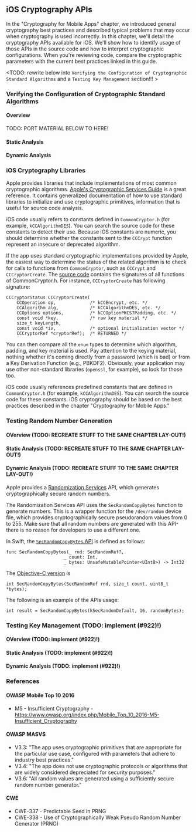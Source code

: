 ## iOS Cryptography APIs

In the "Cryptography for Mobile Apps" chapter, we introduced general cryptography best practices and described typical problems that may occur when cryptography is used incorrectly. In this chapter, we'll detail the cryptography APIs available for iOS. We'll show how to identify usage of those APIs in the source code and how to interpret cryptographic configurations. When you're reviewing code, compare the cryptographic parameters with the current best practices linked in this guide.

<TODO: rewrite below into `Verifying the Configuration of Cryptographic Standard Algorithms` and a `Testing Key Management` section!!! >

### Verifying the Configuration of Cryptographic Standard Algorithms

#### Overview
TODO: PORT MATERIAL BELOW TO HERE!
#### Static Analysis

#### Dynamic Analysis



### iOS Cryptography Libraries

Apple provides libraries that include implementations of most common cryptographic algorithms. [Apple's Cryptographic Services Guide](https://developer.apple.com/library/content/documentation/Security/Conceptual/cryptoservices/GeneralPurposeCrypto/GeneralPurposeCrypto.html "Apple Cryptographic Services Guide") is a great reference. It contains generalized documentation of how to use standard libraries to initialize and use cryptographic primitives, information that is useful for source code analysis.

iOS code usually refers to constants defined in `CommonCryptor.h` (for example, `kCCAlgorithmDES`). You can search the source code for these constants to detect their use. Because iOS constants are numeric, you should determine whether the constants sent to the `CCCrypt` function represent an insecure or deprecated algorithm.

If the app uses standard cryptographic implementations provided by Apple, the easiest way to determine the status of the related algorithm is to check for calls to functions from `CommonCryptor`, such as `CCCrypt` and `CCCryptorCreate`. The [source code](https://opensource.apple.com/source/CommonCrypto/CommonCrypto-36064/CommonCrypto/CommonCryptor.h "CommonCryptor.h") contains the signatures of all functions of CommonCryptor.h. For instance, `CCCryptorCreate` has following signature:

```
CCCryptorStatus CCCryptorCreate(
	CCOperation op,             /* kCCEncrypt, etc. */
	CCAlgorithm alg,            /* kCCAlgorithmDES, etc. */
	CCOptions options,          /* kCCOptionPKCS7Padding, etc. */
	const void *key,            /* raw key material */
	size_t keyLength,
	const void *iv,             /* optional initialization vector */
	CCCryptorRef *cryptorRef);  /* RETURNED */
```

You can then compare all the `enum` types to determine which algorithm, padding, and key material is used. Pay attention to the keying material, nothing whether it's coming directly from a password (which is bad) or from a Key Derivation Function (e.g., PBKDF2). Obviously, your application may use other non-standard libraries (`openssl`, for example), so look for those too.

iOS code usually references predefined constants that are defined in `CommonCryptor.h` (for example, `kCCAlgorithmDES`). You can search the source code for these constants. iOS cryptography should be based on the best practices described in the chapter "Cryptography for Mobile Apps."

### Testing Random Number Generation

#### OVerview (TODO: RECREATE STUFF TO THE SAME CHAPTER LAY-OUT!)

#### Static Analysis (TODO: RECREATE STUFF TO THE SAME CHAPTER LAY-OUT!)

#### Dynamic Analysis (TODO: RECREATE STUFF TO THE SAME CHAPTER LAY-OUT!)

Apple provides a [Randomization Services](https://developer.apple.com/reference/security/randomization_services "Randomization Services") API, which generates cryptographically secure random numbers.

The Randomization Services API uses the `SecRandomCopyBytes` function to generate numbers. This is a wrapper function for the `/dev/random` device file, which provides cryptographically secure pseudorandom values from 0 to 255. Make sure that all random numbers are generated with this API-there is no reason for developers to use a different one.

In Swift, the [`SecRandomCopyBytes` API](https://developer.apple.com/reference/security/1399291-secrandomcopybytes "SecRandomCopyBytes (Swift)") is defined as follows:
```
func SecRandomCopyBytes(_ rnd: SecRandomRef?,
                      _ count: Int,
                      _ bytes: UnsafeMutablePointer<UInt8>) -> Int32
```

The [Objective-C version](https://developer.apple.com/reference/security/1399291-secrandomcopybytes?language=objc "SecRandomCopyBytes (Objective-C)") is
```
int SecRandomCopyBytes(SecRandomRef rnd, size_t count, uint8_t *bytes);
```

The following is an example of the APIs usage:
```
int result = SecRandomCopyBytes(kSecRandomDefault, 16, randomBytes);
```

### Testing Key Management (TODO: implement (#922)!)

#### OVerview (TODO: implement (#922)!)

#### Static Analysis (TODO: implement (#922)!)

#### Dynamic Analysis (TODO: implement (#922)!)

### References

#### OWASP Mobile Top 10 2016
- M5 - Insufficient Cryptography - https://www.owasp.org/index.php/Mobile_Top_10_2016-M5-Insufficient_Cryptography

#### OWASP MASVS
- V3.3: "The app uses cryptographic primitives that are appropriate for the particular use case, configured with parameters that adhere to industry best practices."
- V3.4: "The app does not use cryptographic protocols or algorithms that are widely considered depreciated for security purposes."
- V3.6: "All random values are generated using a sufficiently secure random number generator."

#### CWE
- CWE-337 - Predictable Seed in PRNG
- CWE-338 - Use of Cryptographically Weak Pseudo Random Number Generator (PRNG)
